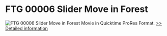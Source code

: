# FTG 00006 Slider Move in Forest
![FTG 00006 Slider Move in Forest](https://mycommerce.akamaized.net/api/pimages/P300617846/BIG/300617846.JPG)
Movie in Quicktime ProRes Format.
[>> Detailed information](https://secure.shareit.com/shareit/product.html?productid=300617846&affiliateid=200057808)
